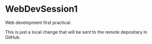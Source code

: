 # WebDevSession1
Web development first practical.

This is just a local change that will be sent to the remote depositary in GitHub.